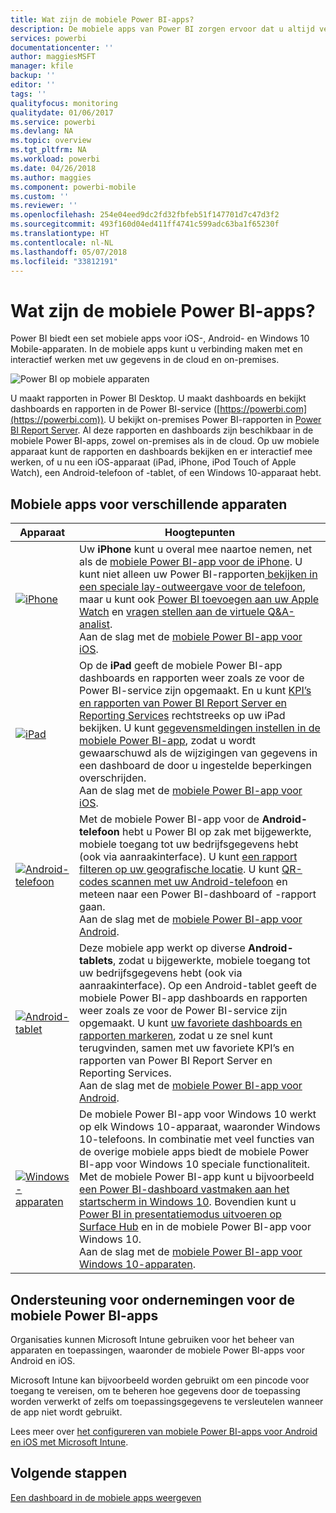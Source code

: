 ```yaml
---
title: Wat zijn de mobiele Power BI-apps?
description: De mobiele apps van Power BI zorgen ervoor dat u altijd verbonden bent met uw gegevens, zowel on-premises als in de cloud. Bekijk uw Power BI-dashboards en -rapporten op uw mobiele apparaat.
services: powerbi
documentationcenter: ''
author: maggiesMSFT
manager: kfile
backup: ''
editor: ''
tags: ''
qualityfocus: monitoring
qualitydate: 01/06/2017
ms.service: powerbi
ms.devlang: NA
ms.topic: overview
ms.tgt_pltfrm: NA
ms.workload: powerbi
ms.date: 04/26/2018
ms.author: maggies
ms.component: powerbi-mobile
ms.custom: ''
ms.reviewer: ''
ms.openlocfilehash: 254e04eed9dc2fd32fbfeb51f147701d7c47d3f2
ms.sourcegitcommit: 493f160d04ed411ff4741c599adc63ba1f65230f
ms.translationtype: HT
ms.contentlocale: nl-NL
ms.lasthandoff: 05/07/2018
ms.locfileid: "33812191"
---
```

# <a name="what-are-the-power-bi-mobile-apps"></a>Wat zijn de mobiele Power BI-apps?
Power BI biedt een set mobiele apps voor iOS-, Android- en Windows 10 Mobile-apparaten. In de mobiele apps kunt u verbinding maken met en interactief werken met uw gegevens in de cloud en on-premises. 

![Power BI op mobiele apparaten](media/mobile-apps-for-mobile-devices/power-bi-mobile-apps-all-up.png)

U maakt rapporten in Power BI Desktop. U maakt dashboards en bekijkt dashboards en rapporten in de Power BI-service ([https://powerbi.com](https://powerbi.com)). U bekijkt on-premises Power BI-rapporten in [Power BI Report Server](report-server/get-started.md). Al deze rapporten en dashboards zijn beschikbaar in de mobiele Power BI-apps, zowel on-premises als in de cloud. Op uw mobiele apparaat kunt de rapporten en dashboards bekijken en er interactief mee werken, of u nu een iOS-apparaat (iPad, iPhone, iPod Touch of Apple Watch), een Android-telefoon of -tablet, of een Windows 10-apparaat hebt.

## <a name="mobile-apps-for-different-devices"></a>Mobiele apps voor verschillende apparaten

| **Apparaat** | **Hoogtepunten** |
| --- | --- |
| [![iPhone](media/mobile-apps-for-mobile-devices/iphone-logo-50-px.png)](mobile-iphone-app-get-started.md) |Uw **iPhone** kunt u overal mee naartoe nemen, net als de [mobiele Power BI-app voor de iPhone](mobile-iphone-app-get-started.md). U kunt niet alleen uw Power BI-rapporten[ bekijken in een speciale lay-outweergave voor de telefoon](mobile-apps-view-phone-report.md), maar u kunt ook [Power BI toevoegen aan uw Apple Watch](mobile-apple-watch.md) en [vragen stellen aan de virtuele Q&A-analist](mobile-apps-ios-qna.md). <br/>Aan de slag met de [mobiele Power BI-app voor iOS](mobile-iphone-app-get-started.md). |
| [![iPad](media/mobile-apps-for-mobile-devices/ipad-logo-50-px.png)](mobile-iphone-app-get-started.md) |Op de **iPad** geeft de mobiele Power BI-app dashboards en rapporten weer zoals ze voor de Power BI-service zijn opgemaakt. En u kunt [KPI’s en rapporten van Power BI Report Server en Reporting Services](mobile-app-ssrs-kpis-mobile-on-premises-reports.md) rechtstreeks op uw iPad bekijken. U kunt [gegevensmeldingen instellen in de mobiele Power BI-app](mobile-set-data-alerts-in-the-mobile-apps.md), zodat u wordt gewaarschuwd als de wijzigingen van gegevens in een dashboard de door u ingestelde beperkingen overschrijden. <br/>Aan de slag met de [mobiele Power BI-app voor iOS](mobile-iphone-app-get-started.md). |
| [![Android-telefoon](media/mobile-apps-for-mobile-devices/android-phone-logo-50-px.png)](mobile-android-app-get-started.md) |Met de mobiele Power BI-app voor de **Android-telefoon** hebt u Power BI op zak met bijgewerkte, mobiele toegang tot uw bedrijfsgegevens hebt (ook via aanraakinterface). U kunt [een rapport filteren op uw geografische locatie](mobile-apps-geographic-filtering.md). U kunt [QR-codes scannen met uw Android-telefoon](mobile-apps-qr-code.md) en meteen naar een Power BI-dashboard of -rapport gaan. <br/>Aan de slag met de [mobiele Power BI-app voor Android](mobile-android-app-get-started.md). |
| [![Android-tablet](media/mobile-apps-for-mobile-devices/android-tablet-logo-50-px.png)](mobile-android-app-get-started.md) |Deze mobiele app werkt op diverse **Android-tablets**, zodat u bijgewerkte, mobiele toegang tot uw bedrijfsgegevens hebt (ook via aanraakinterface). Op een Android-tablet geeft de mobiele Power BI-app dashboards en rapporten weer zoals ze voor de Power BI-service zijn opgemaakt. U kunt [uw favoriete dashboards en rapporten markeren](mobile-apps-favorites.md), zodat u ze snel kunt terugvinden, samen met uw favoriete KPI’s en rapporten van Power BI Report Server en Reporting Services. <br/>Aan de slag met de [mobiele Power BI-app voor Android](mobile-android-app-get-started.md). |
| [![Windows-apparaten](media/mobile-apps-for-mobile-devices/win-10-logo-50-px.png)](desktop-getting-started.md) |De mobiele Power BI-app voor Windows 10 werkt op elk Windows 10-apparaat, waaronder Windows 10-telefoons. In combinatie met veel functies van de overige mobiele apps biedt de mobiele Power BI-app voor Windows 10 speciale functionaliteit. Met de mobiele Power BI-app kunt u bijvoorbeeld [een Power BI-dashboard vastmaken aan het startscherm in Windows 10](mobile-pin-dashboard-start-screen-windows-10-phone-app.md). Bovendien kunt u [Power BI in presentatiemodus uitvoeren op Surface Hub](mobile-windows-10-app-presentation-mode.md) en in de mobiele Power BI-app voor Windows 10. <br/>Aan de slag met de [mobiele Power BI-app voor Windows 10-apparaten](mobile-windows-10-phone-app-get-started.md). |

## <a name="enterprise-support-for-the-power-bi-mobile-apps"></a>Ondersteuning voor ondernemingen voor de mobiele Power BI-apps
Organisaties kunnen Microsoft Intune gebruiken voor het beheer van apparaten en toepassingen, waaronder de mobiele Power BI-apps voor Android en iOS.

Microsoft Intune kan bijvoorbeeld worden gebruikt om een pincode voor toegang te vereisen, om te beheren hoe gegevens door de toepassing worden verwerkt of zelfs om toepassingsgegevens te versleutelen wanneer de app niet wordt gebruikt.

Lees meer over [het configureren van mobiele Power BI-apps voor Android en iOS met Microsoft Intune](service-admin-mobile-intune.md). 

## <a name="next-steps"></a>Volgende stappen
[Een dashboard in de mobiele apps weergeven](mobile-apps-find-content-mobile-devices.md)


